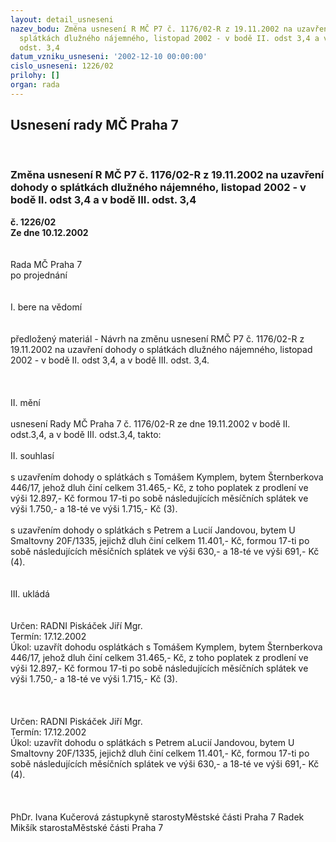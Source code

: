 ```yaml
---
layout: detail_usneseni
nazev_bodu: Změna usnesení R MČ P7 č. 1176/02-R z 19.11.2002 na uzavření dohody o
  splátkách dlužného nájemného, listopad 2002 - v bodě II. odst 3,4 a v bodě III.
  odst. 3,4
datum_vzniku_usneseni: '2002-12-10 00:00:00'
cislo_usneseni: 1226/02
prilohy: []
organ: rada
---
```

<div id="ucUsn_pList" class="usn">
	<span><h2>Usnesení rady MČ Praha 7 </h2>
<br></span><div class="standBody">
<span><h3>Změna usnesení R MČ P7 č. 1176/02-R z 19.11.2002 na uzavření dohody o splátkách dlužného nájemného, listopad 2002 - v bodě II. odst 3,4 a v bodě III. odst. 3,4</h3></span><div class="center">
		<strong>č. 1226/02</strong><br>
	</div>
<div class="center">
		<strong>Ze dne 10.12.2002</strong><br><br>
	</div>
<br>Rada MČ Praha 7<br>po projednání<br><br><br>I.	bere na vědomí<br><br> <br>předložený materiál - Návrh na změnu usnesení RMČ P7 č. 1176/02-R z 19.11.2002 na uzavření dohody o splátkách dlužného nájemného, listopad 2002 - v bodě II. odst 3,4, a v bodě III. odst. 3,4.<br><br><br> <br>II.	mění <br><br>usnesení Rady MČ Praha 7 č. 1176/02-R ze dne 19.11.2002 v bodě II. odst.3,4, a v bodě III. odst.3,4, takto:<br><br>II. souhlasí<br><br>s uzavřením dohody o splátkách s Tomášem Kymplem, bytem Šternberkova 446/17, jehož dluh činí celkem 31.465,- Kč, z toho poplatek z prodlení ve výši 12.897,- Kč formou 17-ti po sobě následujících měsíčních splátek ve výši 1.750,- a 18-té ve výši 1.715,- Kč (3).<br><br>s uzavřením dohody o splátkách s Petrem a Lucií Jandovou, bytem U Smaltovny 20F/1335, jejichž dluh činí celkem 11.401,- Kč, formou 17-ti po sobě následujících měsíčních splátek ve výši 630,- a 18-té ve výši 691,- Kč (4).<br><br><br>III. ukládá<br><br> <br>Určen:	RADNI Piskáček Jiří Mgr.<br>Termín: 17.12.2002<br>Úkol:	uzavřít dohodu osplátkách s Tomášem Kymplem, bytem Šternberkova 446/17, jehož dluh činí celkem 31.465,- Kč, z toho poplatek z prodlení ve výši 12.897,- Kč formou 17-ti po sobě následujících měsíčních splátek ve výši 1.750,- a 18-té ve výši 1.715,- Kč (3).<br> <br><br> <br>Určen:	RADNI Piskáček Jiří Mgr.<br>Termín: 17.12.2002<br>Úkol:	uzavřít dohodu o splátkách s Petrem aLucií Jandovou, bytem U Smaltovny 20F/1335, jejichž dluh činí celkem 11.401,- Kč, formou 17-ti po sobě následujících měsíčních splátek ve výši 630,- a 18-té ve výši 691,- Kč (4).<br> <br> <br>	<br>PhDr. Ivana Kučerová zástupkyně starostyMěstské části Praha 7	 Radek Mikšík starostaMěstské části Praha 7<br>	<br><br>
</div>
</div>